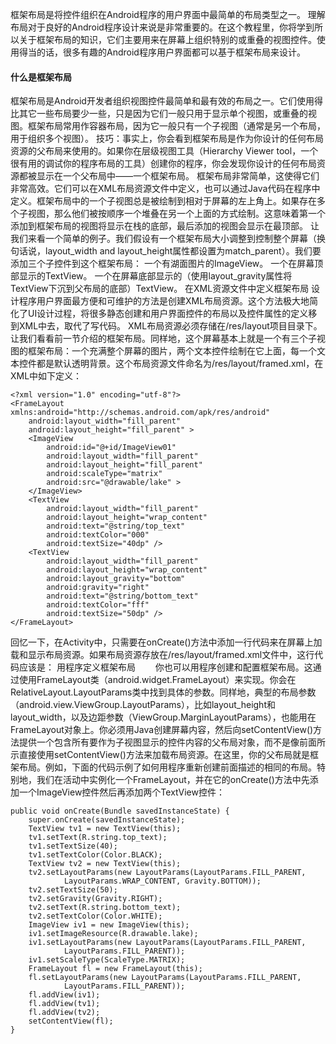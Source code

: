 框架布局是将控件组织在Android程序的用户界面中最简单的布局类型之一。
理解布局对于良好的Android程序设计来说是非常重要的。在这个教程里，你将学到所以关于框架布局的知识，它们主要用来在屏幕上组织特别的或重叠的视图控件。使用得当的话，很多有趣的Android程序用户界面都可以基于框架布局来设计。
#### 什么是框架布局
框架布局是Android开发者组织视图控件最简单和最有效的布局之一。它们使用得比其它一些布局要少一些，只是因为它们一般只用于显示单个视图，或重叠的视图。框架布局常用作容器布局，因为它一般只有一个子视图（通常是另一个布局，用于组织多个视图）。
技巧：事实上，你会看到框架布局是作为你设计的任何布局资源的父布局来使用的。如果你在层级视图工具（Hierarchy Viewer tool，一个很有用的调试你的程序布局的工具）创建你的程序，你会发现你设计的任何布局资源都被显示在一个父布局中——一个框架布局。
框架布局非常简单，这使得它们非常高效。它们可以在XML布局资源文件中定义，也可以通过Java代码在程序中定义。框架布局中的一个子视图总是被绘制到相对于屏幕的左上角上。如果存在多个子视图，那么他们被按顺序一个堆叠在另一个上面的方式绘制。这意味着第一个添加到框架布局的视图将显示在栈的底部，最后添加的视图会显示在最顶部。
让我们来看一个简单的例子。我们假设有一个框架布局大小调整到控制整个屏幕（换句话说，layout_width and layout_height属性都设置为match_parent）。我们要添加三个子控件到这个框架布局：
一个有湖面图片的ImageView。
一个在屏幕顶部显示的TextView。
一个在屏幕底部显示的（使用layout_gravity属性将TextView下沉到父布局的底部）TextView。
在XML资源文件中定义框架布局
设计程序用户界面最方便和可维护的方法是创建XML布局资源。这个方法极大地简化了UI设计过程，将很多静态创建和用户界面控件的布局以及控件属性的定义移到XML中去，取代了写代码。
XML布局资源必须存储在/res/layout项目目录下。让我们看看前一节介绍的框架布局。同样地，这个屏幕基本上就是一个有三个子视图的框架布局：一个充满整个屏幕的图片，两个文本控件绘制在它上面，每一个文本控件都是默认透明背景。这个布局资源文件命名为/res/layout/framed.xml，在XML中如下定义：
```  
<?xml version="1.0" encoding="utf-8"?>
<FrameLayout xmlns:android="http://schemas.android.com/apk/res/android"
    android:layout_width="fill_parent"
    android:layout_height="fill_parent" >
    <ImageView
        android:id="@+id/ImageView01"
        android:layout_width="fill_parent"
        android:layout_height="fill_parent"
        android:scaleType="matrix"
        android:src="@drawable/lake" >
    </ImageView>
    <TextView
        android:layout_width="fill_parent"
        android:layout_height="wrap_content"
        android:text="@string/top_text"
        android:textColor="000"
        android:textSize="40dp" />
    <TextView
        android:layout_width="fill_parent"
        android:layout_height="wrap_content"
        android:layout_gravity="bottom"
        android:gravity="right"
        android:text="@string/bottom_text"
        android:textColor="fff"
        android:textSize="50dp" />
</FrameLayout>
```
回忆一下，在Activity中，只需要在onCreate()方法中添加一行代码来在屏幕上加载和显示布局资源。如果布局资源存放在/res/layout/framed.xml文件中，这行代码应该是：
用程序定义框架布局　　
你也可以用程序创建和配置框架布局。这通过使用FrameLayout类（android.widget.FrameLayout）来实现。你会在RelativeLayout.LayoutParams类中找到具体的参数。同样地，典型的布局参数（android.view.ViewGroup.LayoutParams），比如layout_height和layout_width，以及边距参数（ViewGroup.MarginLayoutParams），也能用在FrameLayout对象上。你必须用Java创建屏幕内容，然后向setContentView()方法提供一个包含所有要作为子视图显示的控件内容的父布局对象，而不是像前面所示直接使用setContentView()方法来加载布局资源。在这里，你的父布局就是框架布局。例如，下面的代码示例了如何用程序重新创建前面描述的相同的布局。特别地，我们在活动中实例化一个FrameLayout，并在它的onCreate()方法中先添加一个ImageView控件然后再添加两个TextView控件：
```  
public void onCreate(Bundle savedInstanceState) {
	super.onCreate(savedInstanceState);
	TextView tv1 = new TextView(this);
	tv1.setText(R.string.top_text);
	tv1.setTextSize(40);
	tv1.setTextColor(Color.BLACK);
	TextView tv2 = new TextView(this);
	tv2.setLayoutParams(new LayoutParams(LayoutParams.FILL_PARENT,
			LayoutParams.WRAP_CONTENT, Gravity.BOTTOM));
	tv2.setTextSize(50);
	tv2.setGravity(Gravity.RIGHT);
	tv2.setText(R.string.bottom_text);
	tv2.setTextColor(Color.WHITE);
	ImageView iv1 = new ImageView(this);
	iv1.setImageResource(R.drawable.lake);
	iv1.setLayoutParams(new LayoutParams(LayoutParams.FILL_PARENT,
			LayoutParams.FILL_PARENT));
	iv1.setScaleType(ScaleType.MATRIX);
	FrameLayout fl = new FrameLayout(this);
	fl.setLayoutParams(new LayoutParams(LayoutParams.FILL_PARENT,
			LayoutParams.FILL_PARENT));
	fl.addView(iv1);
	fl.addView(tv1);
	fl.addView(tv2);
	setContentView(fl);
}
```